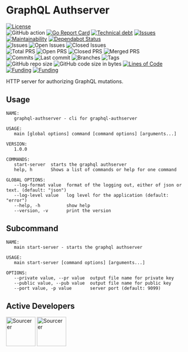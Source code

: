 # GraphQL Authserver

[![License](https://img.shields.io/badge/License-BSD%202--Clause-blue.svg)](LICENSE)  
![GitHub action](https://github.com/dictyBase/graphql-authserver/workflows/Build/badge.svg)
[![Go Report Card](https://goreportcard.com/badge/github.com/dictyBase/graphql-authserver)](https://goreportcard.com/report/github.com/dictyBase/graphql-authserver)
[![Technical debt](https://badgen.net/codeclimate/tech-debt/dictyBase/graphql-authserver)](https://codeclimate.com/github/dictyBase/graphql-authserver/trends/technical_debt)
[![Issues](https://badgen.net/codeclimate/issues/dictyBase/graphql-authserver)](https://codeclimate.com/github/dictyBase/graphql-authserver/issues)
[![Maintainability](https://api.codeclimate.com/v1/badges/21ed283a6186cfa3d003/maintainability)](https://codeclimate.com/github/dictyBase/graphql-authserver/maintainability)
[![Dependabot Status](https://api.dependabot.com/badges/status?host=github&repo=dictyBase/graphql-authserver)](https://dependabot.com)  
![Issues](https://badgen.net/github/issues/dictyBase/graphql-authserver)
![Open Issues](https://badgen.net/github/open-issues/dictyBase/graphql-authserver)
![Closed Issues](https://badgen.net/github/closed-issues/dictyBase/graphql-authserver)  
![Total PRS](https://badgen.net/github/prs/dictyBase/graphql-authserver)
![Open PRS](https://badgen.net/github/open-prs/dictyBase/graphql-authserver)
![Closed PRS](https://badgen.net/github/closed-prs/dictyBase/graphql-authserver)
![Merged PRS](https://badgen.net/github/merged-prs/dictyBase/graphql-authserver)  
![Commits](https://badgen.net/github/commits/dictyBase/graphql-authserver/develop)
![Last commit](https://badgen.net/github/last-commit/dictyBase/graphql-authserver/develop)
![Branches](https://badgen.net/github/branches/dictyBase/graphql-authserver)
![Tags](https://badgen.net/github/tags/dictyBase/graphql-authserver/?color=cyan)  
![GitHub repo size](https://img.shields.io/github/repo-size/dictyBase/graphql-authserver?style=plastic)
![GitHub code size in bytes](https://img.shields.io/github/languages/code-size/dictyBase/graphql-authserver?style=plastic)
[![Lines of Code](https://badgen.net/codeclimate/loc/dictyBase/graphql-authserver)](https://codeclimate.com/github/dictyBase/graphql-authserver/code)  
[![Funding](https://badgen.net/badge/NIGMS/Rex%20L%20Chisholm,dictyBase/yellow?list=|)](https://projectreporter.nih.gov/project_info_description.cfm?aid=9476993)
[![Funding](https://badgen.net/badge/NIGMS/Rex%20L%20Chisholm,DSC/yellow?list=|)](https://projectreporter.nih.gov/project_info_description.cfm?aid=9438930)

HTTP server for authorizing GraphQL mutations.

## Usage

```
NAME:
   graphql-authserver - cli for graphql-authserver

USAGE:
   main [global options] command [command options] [arguments...]

VERSION:
   1.0.0

COMMANDS:
   start-server  starts the graphql authserver
   help, h       Shows a list of commands or help for one command

GLOBAL OPTIONS:
   --log-format value  format of the logging out, either of json or text. (default: "json")
   --log-level value   log level for the application (default: "error")
   --help, -h          show help
   --version, -v       print the version
```

## Subcommand

```
NAME:
   main start-server - starts the graphql authserver

USAGE:
   main start-server [command options] [arguments...]

OPTIONS:
   --private value, --pr value  output file name for private key
   --public value, --pub value  output file name for public key
   --port value, -p value       server port (default: 9099)
```

## Active Developers

<a href="https://sourcerer.io/cybersiddhu"><img src="https://sourcerer.io/assets/avatar/cybersiddhu" height="80px" alt="Sourcerer"></a>
<a href="https://sourcerer.io/wildlifehexagon"><img src="https://sourcerer.io/assets/avatar/wildlifehexagon" height="80px" alt="Sourcerer"></a>